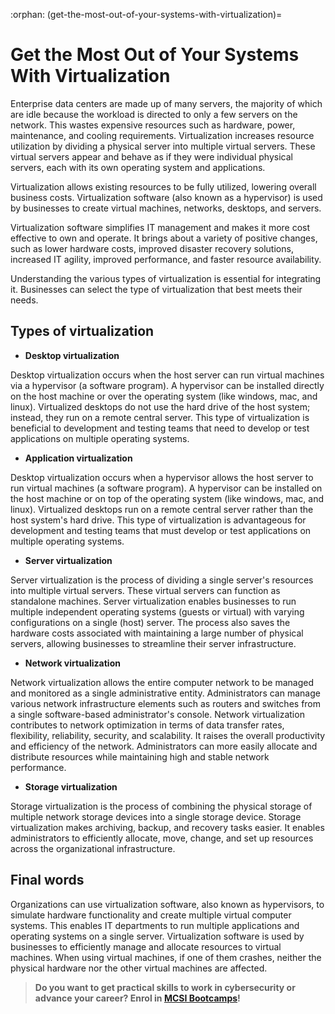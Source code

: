 :orphan:
(get-the-most-out-of-your-systems-with-virtualization)=
# Get the Most Out of Your Systems With Virtualization
 

Enterprise data centers are made up of many servers, the majority of which are idle because the workload is directed to only a few servers on the network. This wastes expensive resources such as hardware, power, maintenance, and cooling requirements. Virtualization increases resource utilization by dividing a physical server into multiple virtual servers. These virtual servers appear and behave as if they were individual physical servers, each with its own operating system and applications.

Virtualization allows existing resources to be fully utilized, lowering overall business costs. Virtualization software (also known as a hypervisor) is used by businesses to create virtual machines, networks, desktops, and servers.

Virtualization software simplifies IT management and makes it more cost effective to own and operate. It brings about a variety of positive changes, such as lower hardware costs, improved disaster recovery solutions, increased IT agility, improved performance, and faster resource availability.

Understanding the various types of virtualization is essential for integrating it. Businesses can select the type of virtualization that best meets their needs.

## Types of virtualization

- **Desktop virtualization**

Desktop virtualization occurs when the host server can run virtual machines via a hypervisor (a software program). A hypervisor can be installed directly on the host machine or over the operating system (like windows, mac, and linux). Virtualized desktops do not use the hard drive of the host system; instead, they run on a remote central server. This type of virtualization is beneficial to development and testing teams that need to develop or test applications on multiple operating systems.

-	**Application virtualization**

Desktop virtualization occurs when a hypervisor allows the host server to run virtual machines (a software program). A hypervisor can be installed on the host machine or on top of the operating system (like windows, mac, and linux). Virtualized desktops run on a remote central server rather than the host system's hard drive. This type of virtualization is advantageous for development and testing teams that must develop or test applications on multiple operating systems.

-	**Server virtualization**

Server virtualization is the process of dividing a single server's resources into multiple virtual servers. These virtual servers can function as standalone machines. Server virtualization enables businesses to run multiple independent operating systems (guests or virtual) with varying configurations on a single (host) server. The process also saves the hardware costs associated with maintaining a large number of physical servers, allowing businesses to streamline their server infrastructure.

-	**Network virtualization**

Network virtualization allows the entire computer network to be managed and monitored as a single administrative entity. Administrators can manage various network infrastructure elements such as routers and switches from a single software-based administrator's console. Network virtualization contributes to network optimization in terms of data transfer rates, flexibility, reliability, security, and scalability. It raises the overall productivity and efficiency of the network. Administrators can more easily allocate and distribute resources while maintaining high and stable network performance.

-	**Storage virtualization**

Storage virtualization is the process of combining the physical storage of multiple network storage devices into a single storage device. Storage virtualization makes archiving, backup, and recovery tasks easier. It enables administrators to efficiently allocate, move, change, and set up resources across the organizational infrastructure.

## Final words

Organizations can use virtualization software, also known as hypervisors, to simulate hardware functionality and create multiple virtual computer systems. This enables IT departments to run multiple applications and operating systems on a single server. Virtualization software is used by businesses to efficiently manage and allocate resources to virtual machines. When using virtual machines, if one of them crashes, neither the physical hardware nor the other virtual machines are affected.

> **Do you want to get practical skills to work in cybersecurity or advance your career? Enrol in [MCSI Bootcamps](https://www.mosse-institute.com/bootcamps.html)!**